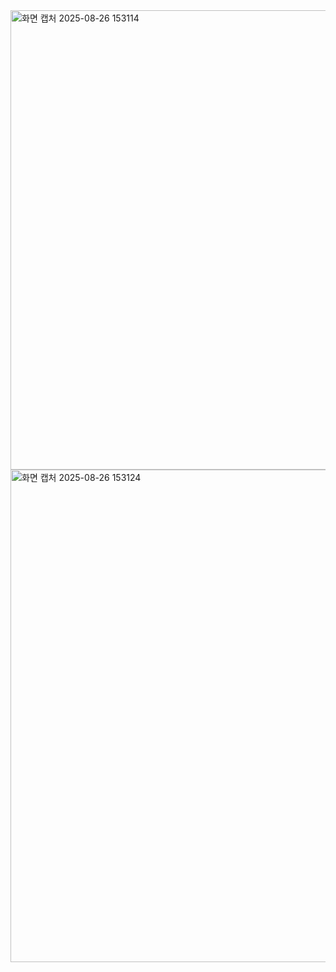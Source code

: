 <img width="1455" height="735" alt="화면 캡처 2025-08-26 153114" src="https://github.com/user-attachments/assets/bb5691d9-dd23-4e83-8b87-b849c03d34d4" />
<img width="1180" height="788" alt="화면 캡처 2025-08-26 153124" src="https://github.com/user-attachments/assets/a3a1d79e-aacb-4ef7-8052-f69f065ee22d" />
